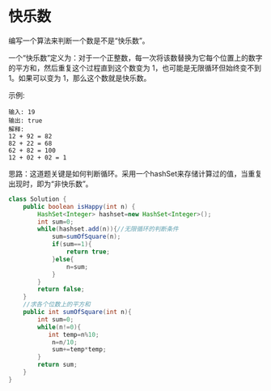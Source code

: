 #  快乐数
编写一个算法来判断一个数是不是“快乐数”。

一个“快乐数”定义为：对于一个正整数，每一次将该数替换为它每个位置上的数字的平方和，然后重复这个过程直到这个数变为 1，也可能是无限循环但始终变不到 1。如果可以变为 1，那么这个数就是快乐数。

示例: 

    输入: 19
    输出: true
    解释: 
    12 + 92 = 82
    82 + 22 = 68
    62 + 82 = 100
    12 + 02 + 02 = 1

思路：这道题关键是如何判断循环。采用一个hashSet来存储计算过的值，当重复出现时，即为“非快乐数”。    
```java
class Solution {
    public boolean isHappy(int n) {
        HashSet<Integer> hashset=new HashSet<Integer>();
        int sum=0;
        while(hashset.add(n)){//无限循环的判断条件
            sum=sumOfSquare(n);
            if(sum==1){
                return true;
            }else{
                n=sum;
            }
        }
        return false;
    }
    //求各个位数上的平方和
    public int sumOfSquare(int n){
        int sum=0;
        while(n!=0){
           int temp=n%10;
            n=n/10;
            sum+=temp*temp;
        }
        return sum;
    }
}
```